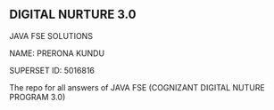 
## DIGITAL NURTURE 3.0

JAVA FSE SOLUTIONS



NAME: PRERONA KUNDU

SUPERSET ID: 5016816



The repo for all answers of JAVA FSE (COGNIZANT DIGITAL NUTURE PROGRAM 3.0) 
